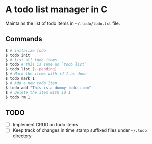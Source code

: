 # A todo list manager in C
Maintains the list of todo items in `~/.todo/todo.txt` file.

## Commands

```bash
$ # initalize todo
$ todo init
$ # list all todo items
$ todo # this is same as `todo list`
$ todo list [--pending]
$ # Mark the items with id 1 as done
$ todo mark 1
$ # Add a new todo item
$ todo add "This is a dummy todo item"
$ # Delete the item with id 1
$ todo rm 1
```


## TODO
- [ ] Implement CRUD on todo items
- [ ] Keep track of changes in time stamp suffixed files under `~/.todo` directory
